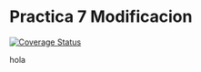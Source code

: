# Practica 7 Modificacion

[![Coverage Status](https://coveralls.io/repos/github/alu0101203980/p7mod/badge.svg?branch=master)](https://coveralls.io/github/alu0101203980/p7mod?branch=master)

hola